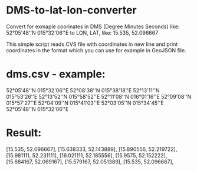# DMS-to-lat-lon-converter

Convert for exmaple coorinates in DMS (Degree Minutes Seconds) like:
52°05'48''N 015°32'06''E
to LON, LAT, like: 15.535, 52.096667

This simple script reads CVS file with coordinates in new line
and print coordinates in the format which you can use for example in GeoJSON file.

# dms.csv - example:
52°05'48''N 015°32'06''E
52°08'38''N 015°38'18''E
52°13'11''N 015°53'26''E
52°13'52''N 015°58'52''E
52°11'08''N 016°01'16''E
52°09'08''N 015°57'27''E
52°04'09''N 015°41'03''E
52°03'05''N 015°34'45''E
52°05'48''N 015°32'06''E

# Result:
[15.535, 52.096667], [15.638333, 52.143889], [15.890556, 52.219722], [15.981111, 52.231111], [16.021111, 52.185556], [15.9575, 52.152222], [15.684167, 52.069167], [15.579167, 52.051389], [15.535, 52.096667],
